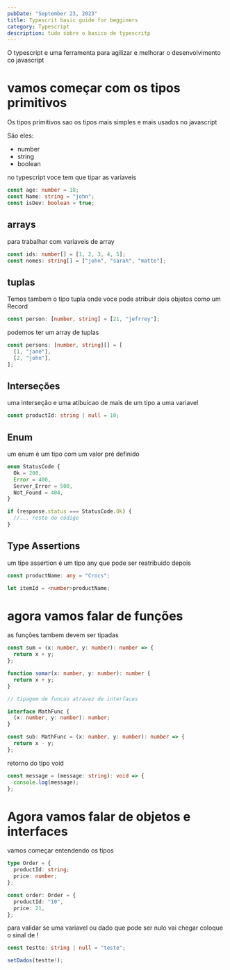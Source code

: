 ```yaml
---
pubDate: "September 23, 2023"
title: Typescrit basic guide for begginers
category: Typescript
description: tudo sobre o basico de typescritp
---
```


O typescript e uma ferramenta para agilizar e melhorar o desenvolvimento co javascript

# vamos começar com os tipos primitivos

Os tipos primitivos sao os tipos mais simples e mais usados no javascript

São eles:

- number
- string
- boolean

no typescript voce tem que tipar as variaveis

```ts
const age: number = 18;
const Name: string = "john";
const isDev: boolean = true;
```

## arrays

para trabalhar com variaveis de array

```ts
const ids: number[] = [1, 2, 3, 4, 5];
const nomes: string[] = ["john", "sarah", "matte"];
```

## tuplas

Temos tambem o tipo tupla onde voce pode atribuir dois objetos como um Record

```ts
const person: [number, string] = [21, "jefrrey"];
```

podemos ter um array de tuplas

```ts
const persons: [number, string][] = [
  [1, "jane"],
  [2, "john"],
];
```

## Interseções

uma interseção e uma atibuicao de mais de um tipo a uma variavel

```ts
const productId: string | null = 10;
```

## Enum

um enum é um tipo com um valor pré definido

```ts
enum StatusCode {
  Ok = 200,
  Error = 400,
  Server_Error = 500,
  Not_Found = 404,
}

if (response.status === StatusCode.Ok) {
  //... resto do código
}
```

## Type Assertions

um tipe assertion é um tipo any que pode ser reatribuido depois

```ts
const productName: any = "Crocs";

let itemId = <number>productName;
```

# agora vamos falar de funções

as funções tambem devem ser tipadas

```typescript
const sum = (x: number, y: number): number => {
  return x + y;
};

function somar(x: number, y: number): number {
  return x + y;
}

// tipagem de funcao atravez de interfaces

interface MathFunc {
  (x: number, y: number): number;
}

const sub: MathFunc = (x: number, y: number): number => {
  return x - y;
};
```

retorno do tipo void

```typescript
const message = (message: string): void => {
  console.log(message);
};
```

# Agora vamos falar de objetos e interfaces

vamos começar entendendo os tipos

```ts
type Order = {
  productId: string;
  price: number;
};

const order: Order = {
  productId: "10",
  price: 21,
};
```

para validar se uma variavel ou dado que pode ser nulo vai chegar coloque o sinal de !

```ts
const testte: string | null = "teste";

setDados(testte!);
```
